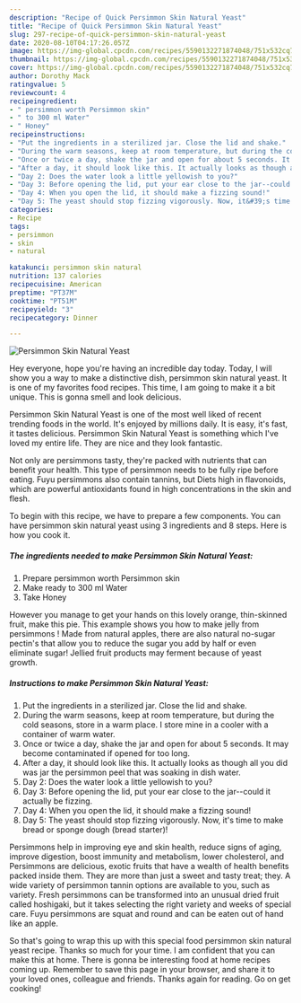 ```yaml
---
description: "Recipe of Quick Persimmon Skin Natural Yeast"
title: "Recipe of Quick Persimmon Skin Natural Yeast"
slug: 297-recipe-of-quick-persimmon-skin-natural-yeast
date: 2020-08-10T04:17:26.057Z
image: https://img-global.cpcdn.com/recipes/5590132271874048/751x532cq70/persimmon-skin-natural-yeast-recipe-main-photo.jpg
thumbnail: https://img-global.cpcdn.com/recipes/5590132271874048/751x532cq70/persimmon-skin-natural-yeast-recipe-main-photo.jpg
cover: https://img-global.cpcdn.com/recipes/5590132271874048/751x532cq70/persimmon-skin-natural-yeast-recipe-main-photo.jpg
author: Dorothy Mack
ratingvalue: 5
reviewcount: 4
recipeingredient:
- " persimmon worth Persimmon skin"
- " to 300 ml Water"
- " Honey"
recipeinstructions:
- "Put the ingredients in a sterilized jar. Close the lid and shake."
- "During the warm seasons, keep at room temperature, but during the cold seasons, store in a warm place. I store mine in a cooler with a container of warm water."
- "Once or twice a day, shake the jar and open for about 5 seconds. It may become contaminated if opened for too long."
- "After a day, it should look like this. It actually looks as though all you did was jar the persimmon peel that was soaking in dish water."
- "Day 2: Does the water look a little yellowish to you?"
- "Day 3: Before opening the lid, put your ear close to the jar--could it actually be fizzing."
- "Day 4: When you open the lid, it should make a fizzing sound!"
- "Day 5: The yeast should stop fizzing vigorously. Now, it&#39;s time to make bread or sponge dough (bread starter)!"
categories:
- Recipe
tags:
- persimmon
- skin
- natural

katakunci: persimmon skin natural 
nutrition: 137 calories
recipecuisine: American
preptime: "PT37M"
cooktime: "PT51M"
recipeyield: "3"
recipecategory: Dinner

---
```



![Persimmon Skin Natural Yeast](https://img-global.cpcdn.com/recipes/5590132271874048/751x532cq70/persimmon-skin-natural-yeast-recipe-main-photo.jpg)

Hey everyone, hope you're having an incredible day today. Today, I will show you a way to make a distinctive dish, persimmon skin natural yeast. It is one of my favorites food recipes. This time, I am going to make it a bit unique. This is gonna smell and look delicious.

Persimmon Skin Natural Yeast is one of the most well liked of recent trending foods in the world. It's enjoyed by millions daily. It is easy, it's fast, it tastes delicious. Persimmon Skin Natural Yeast is something which I've loved my entire life. They are nice and they look fantastic.

Not only are persimmons tasty, they&#39;re packed with nutrients that can benefit your health. This type of persimmon needs to be fully ripe before eating. Fuyu persimmons also contain tannins, but Diets high in flavonoids, which are powerful antioxidants found in high concentrations in the skin and flesh.


To begin with this recipe, we have to prepare a few components. You can have persimmon skin natural yeast using 3 ingredients and 8 steps. Here is how you cook it.

<!--inarticleads1-->

##### The ingredients needed to make Persimmon Skin Natural Yeast:

1. Prepare  persimmon worth Persimmon skin
1. Make ready  to 300 ml Water
1. Take  Honey


However you manage to get your hands on this lovely orange, thin-skinned fruit, make this pie. This example shows you how to make jelly from persimmons ! Made from natural apples, there are also natural no-sugar pectin&#39;s that allow you to reduce the sugar you add by half or even eliminate sugar! Jellied fruit products may ferment because of yeast growth. 

<!--inarticleads2-->

##### Instructions to make Persimmon Skin Natural Yeast:

1. Put the ingredients in a sterilized jar. Close the lid and shake.
1. During the warm seasons, keep at room temperature, but during the cold seasons, store in a warm place. I store mine in a cooler with a container of warm water.
1. Once or twice a day, shake the jar and open for about 5 seconds. It may become contaminated if opened for too long.
1. After a day, it should look like this. It actually looks as though all you did was jar the persimmon peel that was soaking in dish water.
1. Day 2: Does the water look a little yellowish to you?
1. Day 3: Before opening the lid, put your ear close to the jar--could it actually be fizzing.
1. Day 4: When you open the lid, it should make a fizzing sound!
1. Day 5: The yeast should stop fizzing vigorously. Now, it&#39;s time to make bread or sponge dough (bread starter)!


Persimmons help in improving eye and skin health, reduce signs of aging, improve digestion, boost immunity and metabolism, lower cholesterol, and Persimmons are delicious, exotic fruits that have a wealth of health benefits packed inside them. They are more than just a sweet and tasty treat; they. A wide variety of persimmon tannin options are available to you, such as variety. Fresh persimmons can be transformed into an unusual dried fruit called hoshigaki, but it takes selecting the right variety and weeks of special care. Fuyu persimmons are squat and round and can be eaten out of hand like an apple. 

So that's going to wrap this up with this special food persimmon skin natural yeast recipe. Thanks so much for your time. I am confident that you can make this at home. There is gonna be interesting food at home recipes coming up. Remember to save this page in your browser, and share it to your loved ones, colleague and friends. Thanks again for reading. Go on get cooking!
